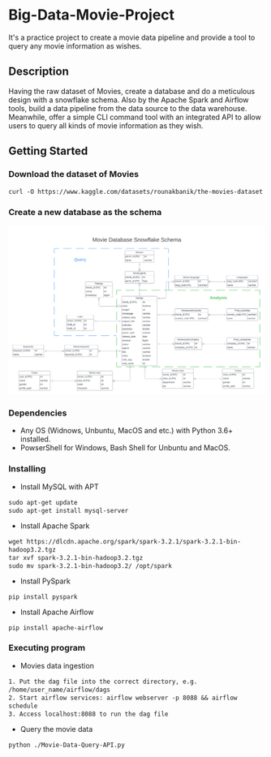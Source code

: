 # Big-Data-Movie-Project

It's a practice project to create a movie data pipeline and provide a tool to query any movie information as wishes.

## Description

Having the raw dataset of Movies, create a database and do a meticulous design with a snowflake schema. Also by the Apache Spark and Airflow tools, build a data pipeline from the data source to the data warehouse. Meanwhile, offer a simple CLI command tool with an integrated API to allow users to query all kinds of movie information as they wish.

## Getting Started

### Download the dataset of Movies

```
curl -O https://www.kaggle.com/datasets/rounakbanik/the-movies-dataset
```

### Create a new database as the schema

![alt text](https://github.com/George-ZHUYZ/Big-Data-Movie-Project/blob/main/Moive_Project_ERD.png)

### Dependencies

* Any OS (Widnows, Unbuntu, MacOS and etc.) with Python 3.6+ installed.
* PowserShell for Windows, Bash Shell for Unbuntu and MacOS.

### Installing

* Install MySQL with APT

```
sudo apt-get update
sudo apt-get install mysql-server
```

* Install Apache Spark

```
wget https://dlcdn.apache.org/spark/spark-3.2.1/spark-3.2.1-bin-hadoop3.2.tgz
tar xvf spark-3.2.1-bin-hadoop3.2.tgz
sudo mv spark-3.2.1-bin-hadoop3.2/ /opt/spark 
```

* Install PySpark

```
pip install pyspark
```


* Install Apache Airflow

```
pip install apache-airflow
```

### Executing program

* Movies data ingestion

```
1. Put the dag file into the correct directory, e.g. /home/user_name/airflow/dags
2. Start airflow services: airflow webserver -p 8088 && airflow schedule
3. Access localhost:8088 to run the dag file
```

* Query the movie data

```
python ./Movie-Data-Query-API.py
```

